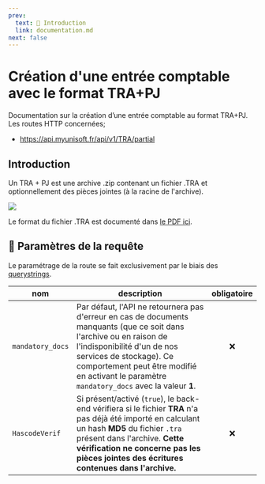 ```yaml
---
prev:
  text: 🐤 Introduction
  link: documentation.md
next: false
---
```


# Création d'une entrée comptable avec le format TRA+PJ
Documentation sur la création d’une entrée comptable au format TRA+PJ.
​
Les routes HTTP concernées;
- https://api.myunisoft.fr/api/v1/TRA/partial

## Introduction

Un TRA + PJ est une archive .zip contenant un fichier .TRA et optionnellement des pièces jointes (à la racine de l'archive).

![](../../../images/TRA_archive.PNG)

Le format du fichier .TRA est documenté dans <a href="https://github.com/MyUnisoft/api-partenaires/blob/main/docs/MAD/TRA.pdf" target="_blank">le PDF ici</a>.


## 🔧 Paramètres de la requête

Le paramétrage de la route se fait exclusivement par le biais des [querystrings](https://en.wikipedia.org/wiki/Query_string). 

| nom | description | obligatoire |
| --- | --- | :---: |
| `mandatory_docs` | Par défaut, l'API ne retournera pas d'erreur en cas de documents manquants (que ce soit dans l'archive ou en raison de l'indisponibilité d'un de nos services de stockage). Ce comportement peut être modifié en activant le paramètre `mandatory_docs` avec la valeur **1**. | ❌ |
| `HascodeVerif` | Si présent/activé (`true`), le back-end vérifiera si le fichier **TRA** n'a pas déjà été importé en calculant un hash **MD5** du fichier `.tra` présent dans l'archive. **Cette vérification ne concerne pas les pièces jointes des écritures contenues dans l'archive.** | ❌ |
